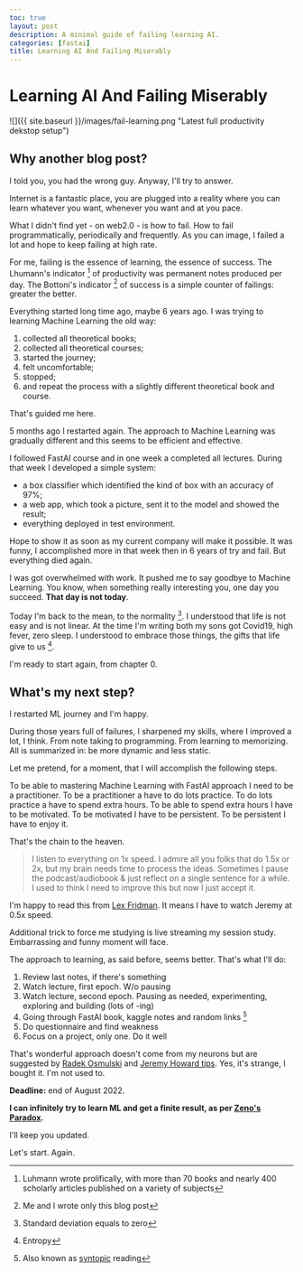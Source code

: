```yaml
---
toc: true
layout: post
description: A minimal guide of failing learning AI.
categories: [fastai]
title: Learning AI And Failing Miserably 
---
```


# Learning AI And Failing Miserably
![]({{ site.baseurl }}/images/fail-learning.png "Latest full productivity dekstop setup")
## Why another blog post?
I told you, you had the wrong guy. Anyway, I'll try to answer.

Internet is a fantastic place, you are plugged into a reality where you can learn whatever you want, whenever you want and at you pace.

What I didn't find yet - on web2.0 - is how to fail. How to fail programmatically, periodically and frequently. As you can image, I failed a lot and hope to keep failing at high rate. 

For me, failing is the essence of learning, the essence of success. The Lhumann's indicator [^1] of productivity was permanent notes produced per day. The Bottoni's indicator [^2] of success is a simple counter of failings: greater the better.  
 
Everything started long time ago, maybe 6 years ago. I was trying to learning Machine Learning the old way:
1. collected all theoretical books;
2. collected all theoretical courses;
3. started the journey;
4. felt uncomfortable;
5. stopped;
6. and repeat the process with a slightly different theoretical book and course.

That's guided me here. 

5 months ago I restarted again. The approach to Machine Learning was gradually different and this seems to be efficient and effective.

I followed FastAI course and in one week a completed all lectures. During that week I developed a simple system:
- a box classifier which identified the kind of box with an accuracy of 97%;
- a web app, which took a picture, sent it to the model and showed the result;
- everything deployed in test environment.

Hope to show it as soon as my current company will make it possible.
It was funny, I accomplished more in that week then in 6 years of try and fail. But everything died again.

I was got overwhelmed with work. It pushed me to say goodbye to Machine Learning.
You know, when something really interesting you, one day you succeed. **That day is not today**.

Today I'm back to the mean, to the normality [^3]. I understood that life is not easy and is not linear.
At the time I'm writing both my sons got Covid19, high fever, zero sleep.
I understood to embrace those things, the gifts that life give to us [^4]. 

I'm ready to start again, from chapter 0.

## What's my next step?
I restarted ML journey and I'm happy.

During those years full of failures, I sharpened my skills, where I improved a lot, I think.
From note taking to programming. From learning to memorizing. All is summarized in: be more dynamic and less static.

Let me pretend, for a moment, that I will accomplish the following steps.

To be able to mastering Machine Learning with FastAI approach I need to be a practitioner. To be a practitioner a have to do lots practice. To do lots practice a have to spend extra hours. To be able to spend extra hours I have to be motivated. To be motivated I have to be persistent. To be persistent I have to enjoy it.

That's the chain to the heaven.

> I listen to everything on 1x speed. I admire all you folks that do 1.5x or 2x, but my brain needs time to process the ideas. Sometimes I pause the podcast/audiobook & just reflect on a single sentence for a while. I used to think I need to improve this but now I just accept it.

I'm happy to read this from [Lex Fridman](). It means I have to watch Jeremy at 0.5x speed.

Additional trick to force me studying is live streaming my session study. Embarrassing and funny moment will face.

The approach to learning, as said before, seems better. That's what I'll do:
1. Review last notes, if there's something
2. Watch lecture, first epoch. W/o pausing
3. Watch lecture, second epoch. Pausing as needed, experimenting, exploring and building (lots of -ing)
4. Going through FastAI book, kaggle notes and random links [^5]
5. Do questionnaire and find weakness
6. Focus on a project, only one. Do it well 

That's wonderful approach doesn't come from my neurons but are suggested by [Radek Osmulski](https://www.goodreads.com/book/show/58213068-meta-learning) and [Jeremy Howard tips](https://www.youtube.com/watch?v=gGxe2mN3kAg). Yes, it's strange, I bought it. I'm not used to.

**Deadline:** end of August 2022.

**I can infinitely try to learn ML and get a finite result, as per [Zeno's Paradox](https://en.wikipedia.org/wiki/Zeno%27s_paradoxes).**

I'll keep you updated.

Let's start. Again.

[^1]: Luhmann wrote prolifically, with more than 70 books and nearly 400 scholarly articles published on a variety of subjects
[^2]: Me and I wrote only this blog post
[^3]: Standard deviation equals to zero
[^4]: Entropy
[^5]: Also known as [syntopic](https://notes.andymatuschak.org/z4AgLtg4p63DZdY3p3aTbfR7p8t1gzEL7FHYk) reading
